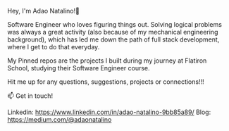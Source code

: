 Hey, I'm Adao Natalino!👋

Software Engineer who loves figuring things out. Solving logical problems was always a great activity (also because of my mechanical engineering background), which has led me down the path of full stack development, where I get to do that everyday.

My Pinned repos are the projects I built during my journey at Flatiron School, studying their Software Engineer course.

Hit me up for any questions, suggestions, projects or connections!!!

📫 Get in touch!

Linkedin: https://www.linkedin.com/in/adao-natalino-9bb85a89/
Blog: https://medium.com/@adaonatalino




